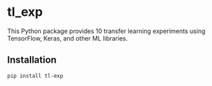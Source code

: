 # tl_exp

This Python package provides 10 transfer learning experiments using TensorFlow, Keras, and other ML libraries.

## Installation

```bash
pip install tl-exp
